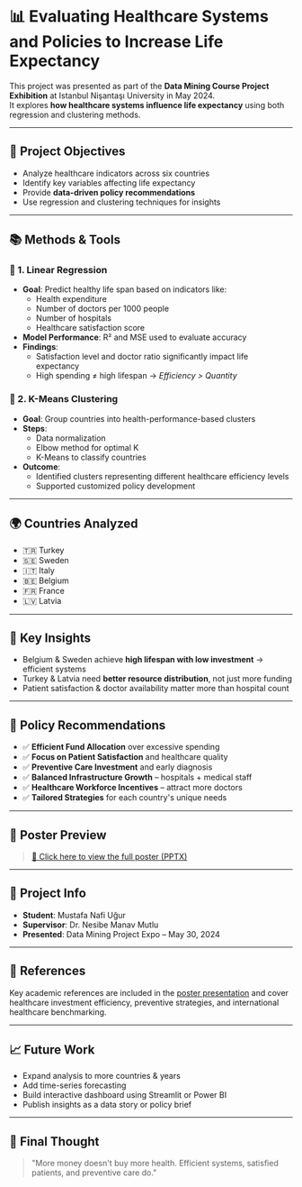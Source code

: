 # 📊 Evaluating Healthcare Systems and Policies to Increase Life Expectancy

This project was presented as part of the **Data Mining Course Project Exhibition** at Istanbul Nişantaşı University in May 2024.  
It explores **how healthcare systems influence life expectancy** using both regression and clustering methods.

---

## 🎯 Project Objectives

- Analyze healthcare indicators across six countries
- Identify key variables affecting life expectancy
- Provide **data-driven policy recommendations**
- Use regression and clustering techniques for insights

---

## 📚 Methods & Tools

### 🔹 1. Linear Regression
- **Goal**: Predict healthy life span based on indicators like:
  - Health expenditure
  - Number of doctors per 1000 people
  - Number of hospitals
  - Healthcare satisfaction score
- **Model Performance**: R² and MSE used to evaluate accuracy
- **Findings**:  
  - Satisfaction level and doctor ratio significantly impact life expectancy  
  - High spending ≠ high lifespan → *Efficiency > Quantity*

### 🔹 2. K-Means Clustering
- **Goal**: Group countries into health-performance-based clusters
- **Steps**:
  - Data normalization
  - Elbow method for optimal K
  - K-Means to classify countries
- **Outcome**:  
  - Identified clusters representing different healthcare efficiency levels  
  - Supported customized policy development

---

## 🌍 Countries Analyzed

- 🇹🇷 Turkey  
- 🇸🇪 Sweden  
- 🇮🇹 Italy  
- 🇧🇪 Belgium  
- 🇫🇷 France  
- 🇱🇻 Latvia

---

## 🧠 Key Insights

- Belgium & Sweden achieve **high lifespan with low investment** → efficient systems  
- Turkey & Latvia need **better resource distribution**, not just more funding  
- Patient satisfaction & doctor availability matter more than hospital count

---

## 📌 Policy Recommendations

- ✅ **Efficient Fund Allocation** over excessive spending  
- ✅ **Focus on Patient Satisfaction** and healthcare quality  
- ✅ **Preventive Care Investment** and early diagnosis  
- ✅ **Balanced Infrastructure Growth** – hospitals + medical staff  
- ✅ **Healthcare Workforce Incentives** – attract more doctors  
- ✅ **Tailored Strategies** for each country's unique needs

---

## 🧾 Poster Preview

> [📎 Click here to view the full poster (PPTX)](.[ANN-and-Data-Mining-ML-AI/tree/main/DataMining_ANN])

---

## 👥 Project Info

- **Student**: Mustafa Nafi Uğur  
- **Supervisor**: Dr. Nesibe Manav Mutlu  
- **Presented**: Data Mining Project Expo – May 30, 2024  

---

## 📄 References

Key academic references are included in the [poster presentation](./Data-Mining-Poster.pptx) and cover healthcare investment efficiency, preventive strategies, and international healthcare benchmarking.

---

## 📈 Future Work

- Expand analysis to more countries & years  
- Add time-series forecasting  
- Build interactive dashboard using Streamlit or Power BI  
- Publish insights as a data story or policy brief

---

## 🧠 Final Thought

> "More money doesn't buy more health. Efficient systems, satisfied patients, and preventive care do."


